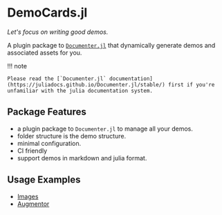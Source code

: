 # DemoCards.jl

_Let's focus on writing good demos._

A plugin package to [`Documenter.jl`](https://github.com/JuliaDocs/Documenter.jl) that dynamically
generate demos and associated assets for you.


!!! note

    Please read the [`Documenter.jl` documentation](https://juliadocs.github.io/Documenter.jl/stable/) first if you're unfamiliar with the julia documentation system.


## Package Features

* a plugin package to `Documenter.jl` to manage all your demos.
* folder structure is the demo structure.
* minimal configuration.
* CI friendly
* support demos in markdown and julia format.

## Usage Examples

* [Images](https://juliaimages.org/latest/democards/examples/)
* [Augmentor](https://evizero.github.io/Augmentor.jl/dev/democards/operations/)
